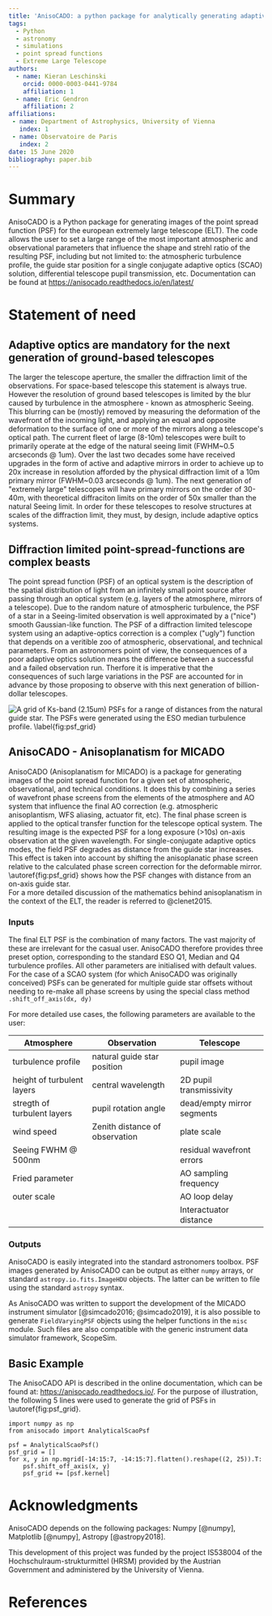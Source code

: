 ```yaml
---
title: 'AnisoCADO: a python package for analytically generating adaptive optics point spread functions for the Extremely Large Telescope'
tags:
  - Python
  - astronomy
  - simulations
  - point spread functions
  - Extreme Large Telescope
authors:
  - name: Kieran Leschinski
    orcid: 0000-0003-0441-9784
    affiliation: 1
  - name: Eric Gendron
    affiliation: 2 
affiliations:
 - name: Department of Astrophysics, University of Vienna
   index: 1
 - name: Observatoire de Paris
   index: 2
date: 15 June 2020
bibliography: paper.bib
---
```


# Summary

AnisoCADO is a Python package for generating images of the point spread function (PSF) for the european extremely large telescope (ELT). 
The code allows the user to set a large range of the most important atmospheric and observational parameters that influence the shape and strehl ratio of the resulting PSF, including but not limited to: the atmospheric turbulence profile, the guide star position for a single conjugate adaptive optics (SCAO) solution, differential telescope pupil transmission, etc.
Documentation can be found at https://anisocado.readthedocs.io/en/latest/


# Statement of need

## Adaptive optics are mandatory for the next generation of ground-based telescopes
The larger the telescope aperture, the smaller the diffraction limit of the observations. 
For space-based telescope this statement is always true. 
However the resolution of ground based telescopes is limited by the blur caused by turbulence in the atmosphere - known as atmospheric Seeing. 
This blurring can be (mostly) removed by measuring the deformation of the wavefront of the incoming light, and applying an equal and opposite deformation to the surface of one or more of the mirrors along a telescope's optical path.
The current fleet of large (8-10m) telescopes were built to primarily operate at the edge of the natural seeing limit (FWHM~0.5 arcseconds @ 1um). 
Over the last two decades some have received upgrades in the form of active and adaptive mirrors in order to achieve up to 20x increase in resolution afforded by the physical diffraction limit of a 10m primary mirror (FWHM~0.03 arcseconds @ 1um).
The next generation of "extremely large" telescopes will have primary mirrors on the order of 30-40m, with theoretical diffraciton limits on the order of 50x smaller than the natural Seeing limit.
In order for these telescopes to resolve structures at scales of the diffraction limit, they must, by design, include adaptive optics systems.

## Diffraction limited point-spread-functions are complex beasts
The point spread function (PSF) of an optical system is the description of the spatial distribution of light from an infinitely small point source after passing through an optical system (e.g. layers of the atmosphere, mirrors of a telescope).
Due to the random nature of atmospheric turbulence, the PSF of a star in a Seeing-limited observation is well approximated by a ("nice") smooth Gaussian-like function.
The PSF of a diffraction limited telescope system using an adaptive-optics correction is a complex ("ugly") function that depends on a veritible zoo of atmospheric, observational, and technical parameters. 
From an astronomers point of view, the consequences of a poor adaptive optics solution means the difference between a successful and a failed observation run.
Therfore it is imperative that the consequences of such large variations in the PSF are accounted for in advance by those proposing to observe with this next generation of billion-dollar telescopes.


![A grid of Ks-band (2.15um) PSFs for a range of distances from the natural guide star. 
The PSFs were generated using the ESO median turbulence profile. 
\label{fig:psf_grid}](Ks-band_psf_grid.png)


## AnisoCADO - Anisoplanatism for MICADO

AnisoCADO (Anisoplanatism for MICADO) is a package for generating images of the point spread function for a given set of atmospheric, observational, and technical conditions.
It does this by combining a series of wavefront phase screens from the elements of the atmosphere and AO system that influence the final AO correction (e.g. atmospheric anisoplantism, WFS aliasing, actuator fit, etc). 
The final phase screen is applied to the optical transfer function for the telescope optical system. 
The resulting image is the expected PSF for a long exposure (>10s) on-axis observation at the given wavelength.
For single-conjugate adaptive optics modes, the field PSF degrades as distance from the guide star increases. 
This effect is taken into account by shifting the anisoplanatic phase screen relative to the calculated phase screen correction for the deformable mirror. 
\autoref{fig:psf_grid} shows how the PSF changes with distance from an on-axis guide star.   
For a more detailed discussion of the mathematics behind anisoplanatism in the context of the ELT, the reader is referred to @clenet2015.



### Inputs
The final ELT PSF is the combination of many factors. The vast majority of these are irrelevant for the casual user. 
AnisoCADO therefore provides three preset option, corresponding to the standard ESO Q1, Median and Q4 turbulence profiles.
All other parameters are initialised with default values.
For the case of a SCAO system (for which AnisoCADO was originally conceived) PSFs can be generated for multiple guide star offsets without needing to re-make all phase screens by using the special class method ``.shift_off_axis(dx, dy)``  

For more detailed use cases, the following parameters are available to the user:

| Atmosphere                  | Observation                    | Telescope                  |
|-----------------------------|--------------------------------|----------------------------|
| turbulence profile          | natural guide star position    | pupil image                |
| height of turbulent layers  | central wavelength             | 2D pupil transmissivity    |
| stregth of turbulent layers | pupil rotation angle           | dead/empty mirror segments |
| wind speed                  | Zenith distance of observation | plate scale                |
| Seeing FWHM @ 500nm         |                                | residual wavefront errors  |
| Fried parameter             |                                | AO sampling frequency      |
| outer scale                 |                                | AO loop delay              |
|                             |                                | Interactuator distance     |



### Outputs

AnisoCADO is easily integrated into the standard astronomers toolbox. 
PSF images generated by AnisoCADO can be output as either ``numpy`` arrays, or standard ``astropy.io.fits.ImageHDU`` objects. 
The latter can be written to file using the standard ``astropy`` syntax.

As AnisoCADO was written to support the development of the MICADO instrument simulator [@simcado2016; @simcado2019], it is also possible to generate ``FieldVaryingPSF`` objects using the helper functions in the ``misc`` module.
Such files are also compatible with the generic instrument data simulator framework, ScopeSim.


Basic Example
-------------
The AnisoCADO API is described in the online documentation, which can be found at: <https://anisocado.readthedocs.io/>. For the purpose of illustration, the following 5 lines were used to generate the grid of PSFs in \autoref{fig:psf_grid}.

```
import numpy as np
from anisocado import AnalyticalScaoPsf

psf = AnalyticalScaoPsf()
psf_grid = []
for x, y in np.mgrid[-14:15:7, -14:15:7].flatten().reshape((2, 25)).T:
    psf.shift_off_axis(x, y)
    psf_grid += [psf.kernel]
```


# Acknowledgments

AnisoCADO depends on the following packages: 
Numpy [@numpy],
Matplotlib [@numpy],
Astropy [@astropy2018].

This development of this project was funded by the project IS538004 of the Hochschulraum-strukturmittel (HRSM) provided by the Austrian Government and administered by the University of Vienna.


# References
